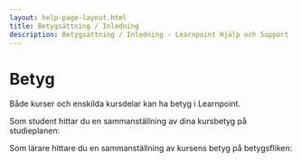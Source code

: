 ```yaml
---
layout: help-page-layout.html
title: Betygsättning / Inledning
description: Betygsättning / Inledning - Learnpoint Hjälp och Support
---
```


# Betyg

<!-- only-in-swedish.html -->

Både kurser och enskilda kursdelar kan ha betyg i Learnpoint.

Som student hittar du en sammanställning av dina kursbetyg på studieplanen:

<!-- desktop-screenshot.html, { src: "_assets/studyplan.png", alt: "Studieplan", theme: "light" } -->

Som lärare hittare du en sammanställning av kursens betyg på betygsfliken:
